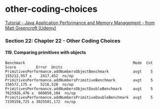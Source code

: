 # other-coding-choices
[Tutorial - Java Application Performance and Memory Management - from Matt Greencroft (Udemy)](../README.md)

### Section 22: Chapter 22 - Other Coding Choices

#### 119. Comparing primitives with objects
```
Benchmark                                                 Mode  Cnt        Score         Error  Units
PrimitivesPerformance.addNumbersObjectBenchmark           avgt    5   155212,957 ±    2417,452  ns/op
PrimitivesPerformance.addNumbersPrimitiveBenchmark        avgt    5   156572,175 ±    5216,528  ns/op
PrimitivesPerformance.addNumbersObjectDoubleBenchmark     avgt    5  7625926,476 ±  660850,104  ns/op
PrimitivesPerformance.addNumbersPrimitiveDoubleBenchmark  avgt    5  7339158,725 ± 3025501,172  ns/op
```
